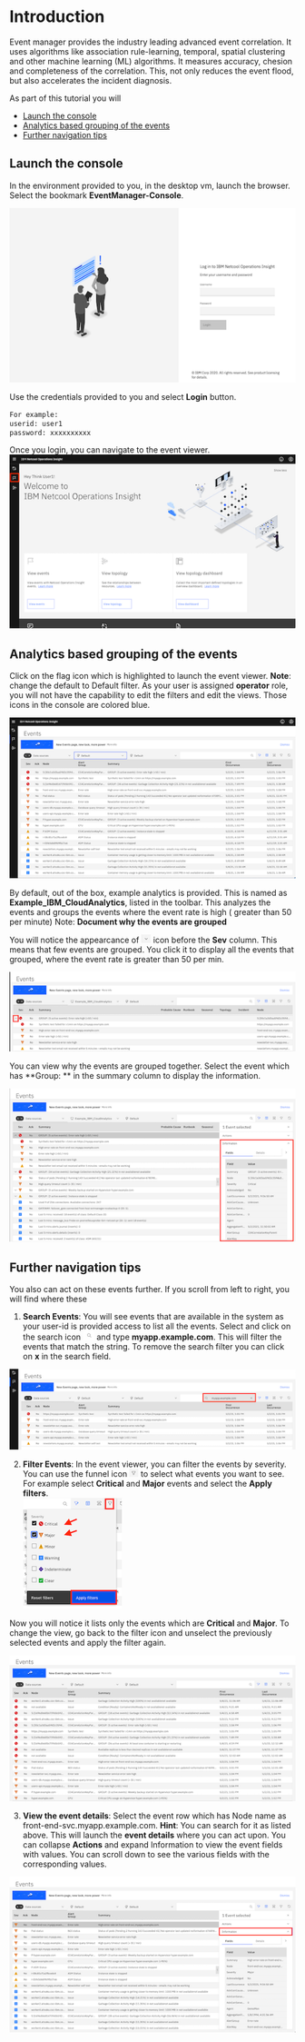 # Introduction

Event manager provides the industry leading advanced event correlation. It uses algorithms like association rule-learning, temporal, spatial clustering and other machine learning (ML) algorithms. It measures accuracy, chesion and completeness of the correlation. This, not only reduces the event flood, but also accelerates the incident diagnosis.

As part of this tutorial you will

* [Launch the console](#Launch-the-console)
* [Analytics based grouping of the events](#Analytics-based-grouping-of-the-events)
* [Further navigation tips ](#Further-navigation-tips )

## Launch the console

In the environment provided to you, in the desktop vm, launch the browser. Select the bookmark **EventManager-Console**.  

![console](images/console.png)  

Use the credentials provided to you and select **Login** button.  
```
For example:
userid: user1
password: xxxxxxxxxx
```  
Once you login, you can navigate to the event viewer.  
![after-login](images/home.png)  

## Analytics based grouping of the events

Click on the flag icon which is highlighted to launch the event viewer. **Note**: change the default to Default filter.  As your user is assigned **operator** role, you will not have the capability to edit the filters and edit the views. Those icons in the console are colored blue. 

![event viewer](images/eventviewer1.png)

By default, out of the box, example analytics is provided. This is named as **Example_IBM_CloudAnalytics**, listed in the toolbar. This analyzes the events and groups the events where the event rate is high ( greater than 50 per minute)
Note: **Document why the events are grouped**

You will notice the appearcance of ![down-arrow](images/downarrow.png) icon before the **Sev** column. This means that few events are grouped. You click it to display all the events that grouped, where the event rate is greater than 50 per min. 

![expand-events](images/eventviewer3.png)  

You can view why the events are grouped together. Select the event which has **Group: ** in the summary column to display the information.   

![event-group=details](images/groupinfo.png)  

## Further navigation tips  

You also can act on these events further. If you scroll from left to right, you will find where these 

1. **Search Events**: You will see events that are available in the system as your user-id is provided access to list all the events. Select and click on the search icon ![search](images/search.png) and type **myapp.example.com**.  This will filter the events that match the string.  To remove the search filter you can click on **x** in the search field.

![filter](images/filter.png)   

2. **Filter Events**: In the event viewer, you can filter the events by severity. You can use the funnel icon ![funnel](images/funnel.png) to select what events you want to see.   
For example select **Critical** and **Major** events and select the **Apply filters**.   
![apply filter](images/applyfilter.png)  

Now you will notice it lists only the events which are **Critical** and **Major**.  To change the view, go back to the filter icon and unselect the previously selected events and apply the filter again.  

![eventviewer-filter](images/eventviewer2.png)  

3. **View the event details**: Select the event row  which has Node name as front-end-svc.myapp.example.com. **Hint**: You can search for it as listed above. This will launch the **event details** where you can act upon. You can collapse **Actions** and expand Information to view the event fields with values. You can scroll down to see the various fields with the corresponding values.    

![event details](images/eventdetails.png)  








